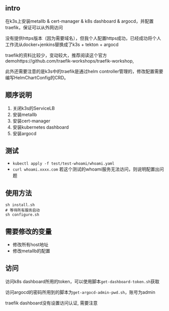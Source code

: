 ## intro 
在k3s上安装metallb & cert-manager & k8s dashboard & argocd，并配置traefik，保证可以从外网访问

没有提供https版本（因为需要域名），但我个人配置https成功，已经成功将个人工作流从docker+jenkins替换成了k3s + tekton + argocd 

traefik的资料比较少，变动较大，推荐阅读这个官方demohttps://github.com/traefik-workshops/traefik-workshop, 

此外还需要注意的是k3s中的traefik是通过helm controller管理的，修改配置需要编写HelmChartConfig的CRD。



## 顺序说明
1. 关闭k3s的ServiceLB
2. 安装metallb
3. 安装cert-manager
3. 安装kubernetes dashboard
4. 安装argocd


## 测试
- `kubectl apply -f test/test-whoami/whoami.yaml`
- `curl whoami.xxxx.com`
若这个测试的whoami服务无法访问，则说明配置出问题


## 使用方法
```shell
sh install.sh
# 等待所有服务启动
sh configure.sh
```


## 需要修改的变量
- 修改所有host地址
- 修改metallb的配置


## 访问
访问k8s dashboard所用的token，可以使用脚本`get-dashboard-token.sh`获取

访问argocd的密码所用到的脚本为`get-argocd-admin-pwd.sh`，账号为admin

traefik dashboard没有设置访问认证, 需要注意




